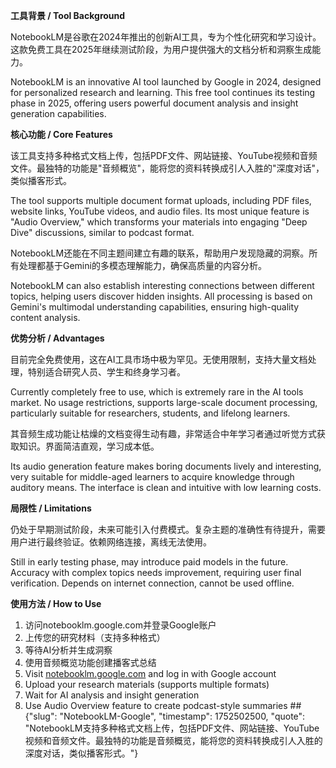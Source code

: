 **工具背景 / Tool Background**

NotebookLM是谷歌在2024年推出的创新AI工具，专为个性化研究和学习设计。这款免费工具在2025年继续测试阶段，为用户提供强大的文档分析和洞察生成能力。

NotebookLM is an innovative AI tool launched by Google in 2024, designed for personalized research and learning. This free tool continues its testing phase in 2025, offering users powerful document analysis and insight generation capabilities.

**核心功能 / Core Features**

该工具支持多种格式文档上传，包括PDF文件、网站链接、YouTube视频和音频文件。最独特的功能是"音频概览"，能将您的资料转换成引人入胜的"深度对话"，类似播客形式。

The tool supports multiple document format uploads, including PDF files, website links, YouTube videos, and audio files. Its most unique feature is "Audio Overview," which transforms your materials into engaging "Deep Dive" discussions, similar to podcast format.

NotebookLM还能在不同主题间建立有趣的联系，帮助用户发现隐藏的洞察。所有处理都基于Gemini的多模态理解能力，确保高质量的内容分析。

NotebookLM can also establish interesting connections between different topics, helping users discover hidden insights. All processing is based on Gemini's multimodal understanding capabilities, ensuring high-quality content analysis.

**优势分析 / Advantages**

目前完全免费使用，这在AI工具市场中极为罕见。无使用限制，支持大量文档处理，特别适合研究人员、学生和终身学习者。

Currently completely free to use, which is extremely rare in the AI tools market. No usage restrictions, supports large-scale document processing, particularly suitable for researchers, students, and lifelong learners.

其音频生成功能让枯燥的文档变得生动有趣，非常适合中年学习者通过听觉方式获取知识。界面简洁直观，学习成本低。

Its audio generation feature makes boring documents lively and interesting, very suitable for middle-aged learners to acquire knowledge through auditory means. The interface is clean and intuitive with low learning costs.

**局限性 / Limitations**

仍处于早期测试阶段，未来可能引入付费模式。复杂主题的准确性有待提升，需要用户进行最终验证。依赖网络连接，离线无法使用。

Still in early testing phase, may introduce paid models in the future. Accuracy with complex topics needs improvement, requiring user final verification. Depends on internet connection, cannot be used offline.

**使用方法 / How to Use**

1. 访问notebooklm.google.com并登录Google账户
2. 上传您的研究材料（支持多种格式）
3. 等待AI分析并生成洞察
4. 使用音频概览功能创建播客式总结
5. Visit [notebooklm.google.com](http://notebooklm.google.com/) and log in with Google account
6. Upload your research materials (supports multiple formats)
7. Wait for AI analysis and insight generation
8. Use Audio Overview feature to create podcast-style summaries
##{"slug": "NotebookLM-Google", "timestamp": 1752502500, "quote": "NotebookLM支持多种格式文档上传，包括PDF文件、网站链接、YouTube视频和音频文件。最独特的功能是音频概览，能将您的资料转换成引人入胜的深度对话，类似播客形式。"}